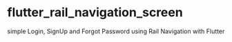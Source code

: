 # flutter_rail_navigation_screen
simple Login, SignUp and Forgot Password using Rail Navigation with Flutter
